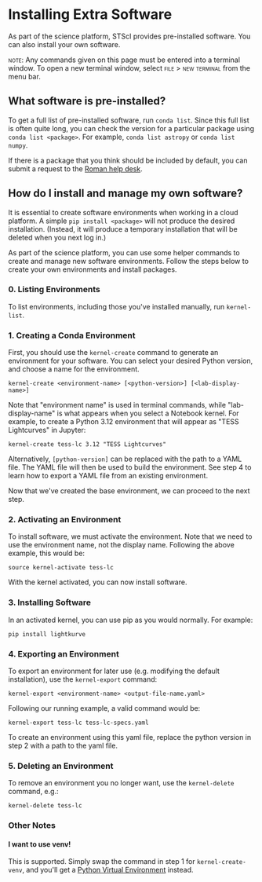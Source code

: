 # Installing Extra Software
As part of the science platform, STScI provides pre-installed software. You can also install your own software.

<span style="font-variant:small-caps;">note:</span> Any commands given on this page must be entered into a terminal window. To open a new terminal window, select <span style="font-variant:small-caps;">file > new terminal</span> from the menu bar.

## What software is pre-installed?
To get a full list of pre-installed software, run `conda list`. Since this full list is often quite long, you can check the version for a particular package using `conda list <package>`. For example, `conda list astropy` or `conda list numpy`.

If there is a package that you think should be included by default, you can submit a request to the [Roman help desk](https://stsci.service-now.com/roman).

## How do I install and manage my own software?
It is essential to create software environments when working in a cloud platform. A simple `pip install <package>` will not produce the desired installation. (Instead, it will produce a temporary installation that will be deleted when you next log in.)

As part of the science platform, you can use some helper commands to create and manage new software environments. Follow the steps below to create your own environments and install packages.

### 0. Listing Environments

To list environments, including those you've installed manually, run `kernel-list`.

### 1. Creating a Conda Environment

First, you should use the `kernel-create` command to generate an environment for your software. You can select your desired Python version, and choose a name for the environment.

`kernel-create <environment-name> [<python-version>] [<lab-display-name>]`

Note that "environment name" is used in terminal commands, while "lab-display-name" is what appears when you select a Notebook kernel. For example, to create a Python 3.12 environment that will appear as "TESS Lightcurves" in Jupyter:

`kernel-create tess-lc 3.12 "TESS Lightcurves"`

Alternatively, `[python-version]` can be replaced with the path to a YAML file. The YAML file will then be used to build the environment. See step 4 to learn how to export a YAML file from an existing environment.

Now that we've created the base environment, we can proceed to the next step.

### 2. Activating an Environment

To install software, we must activate the environment. Note that we need to use the environment name, not the display name. Following the above example, this would be:

`source kernel-activate tess-lc`

With the kernel activated, you can now install software.

### 3. Installing Software

In an activated kernel, you can use pip as you would normally. For example:

`pip install lightkurve`

### 4. Exporting an Environment
To export an environment for later use (e.g. modifying the default installation), use the `kernel-export` command:

`kernel-export <environment-name> <output-file-name.yaml>`

Following our running example, a valid command would be:

`kernel-export tess-lc tess-lc-specs.yaml`

To create an environment using this yaml file, replace the python version in step 2 with a path to the yaml file.


### 5. Deleting an Environment

To remove an environment you no longer want, use the `kernel-delete` command, e.g.:

`kernel-delete tess-lc`


### Other Notes
#### I want to use venv!
This is supported. Simply swap the command in step 1 for `kernel-create-venv`, and you'll get a [Python Virtual Environment](https://docs.python.org/3/library/venv.html) instead.
